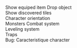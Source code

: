 Show equiped item
Drop object  
Show discovered tiles  
Character orientation  
Monsters 
Combat system  
Leveling system   
Traps  
Bug: Caracteristique character